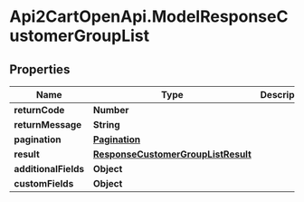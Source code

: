# Api2CartOpenApi.ModelResponseCustomerGroupList

## Properties

Name | Type | Description | Notes
------------ | ------------- | ------------- | -------------
**returnCode** | **Number** |  | [optional] 
**returnMessage** | **String** |  | [optional] 
**pagination** | [**Pagination**](Pagination.md) |  | [optional] 
**result** | [**ResponseCustomerGroupListResult**](ResponseCustomerGroupListResult.md) |  | [optional] 
**additionalFields** | **Object** |  | [optional] 
**customFields** | **Object** |  | [optional] 


